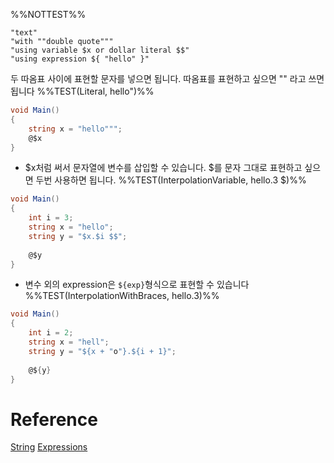 %%NOTTEST%%
```
"text"
"with ""double quote"""
"using variable $x or dollar literal $$"
"using expression ${ "hello" }"
```

두 따옴표 사이에 표현할 문자를 넣으면 됩니다. 따옴표를 표현하고 싶으면 "" 라고 쓰면 됩니다
%%TEST(Literal, hello")%%
```cs
void Main()
{
    string x = "hello""";
    @$x
}
```

- $x처럼 써서 문자열에 변수를 삽입할 수 있습니다. $를 문자 그대로 표현하고 싶으면 두번 사용하면 됩니다.
%%TEST(InterpolationVariable, hello.3 $)%%
```cs
void Main()
{
    int i = 3;
    string x = "hello";
    string y = "$x.$i $$";
    
    @$y
}
```

- 변수 외의 expression은 `${exp}`형식으로 표현할 수 있습니다
%%TEST(InterpolationWithBraces, hello.3)%%
```cs
void Main()
{
    int i = 2;
    string x = "hell";
    string y = "${x + "o"}.${i + 1}";
    
    @${y}
}
```

# Reference
[String](String.md)
[Expressions](Expressions.md)